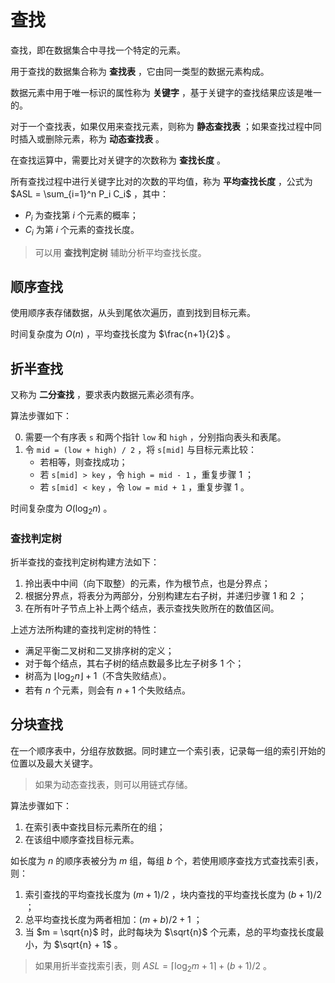 # 查找

查找，即在数据集合中寻找一个特定的元素。

用于查找的数据集合称为 **查找表** ，它由同一类型的数据元素构成。

数据元素中用于唯一标识的属性称为 **关键字** ，基于关键字的查找结果应该是唯一的。

对于一个查找表，如果仅用来查找元素，则称为 **静态查找表** ；如果查找过程中同时插入或删除元素，称为 **动态查找表** 。

在查找运算中，需要比对关键字的次数称为 **查找长度** 。

所有查找过程中进行关键字比对的次数的平均值，称为 **平均查找长度** ，公式为 $ASL = \sum_{i=1}^n P_i C_i$ ，其中：

-  $P_i$ 为查找第 $i$ 个元素的概率；
-  $C_i$ 为第 $i$ 个元素的查找长度。

> 可以用 **查找判定树** 辅助分析平均查找长度。

## 顺序查找

使用顺序表存储数据，从头到尾依次遍历，直到找到目标元素。

时间复杂度为 $O(n)$ ，平均查找长度为 $\frac{n+1}{2}$ 。

## 折半查找

又称为 **二分查找** ，要求表内数据元素必须有序。

算法步骤如下：

0. 需要一个有序表 `s` 和两个指针 `low` 和 `high` ，分别指向表头和表尾。
1. 令 `mid = (low + high) / 2` ，将 `s[mid]` 与目标元素比较：
    - 若相等，则查找成功；
    - 若 `s[mid] > key` ，令 `high = mid - 1` ，重复步骤 1 ；
    - 若 `s[mid] < key` ，令 `low = mid + 1` ，重复步骤 1 。

时间复杂度为 $O(\log_2 n)$ 。

### 查找判定树

折半查找的查找判定树构建方法如下：

1. 拎出表中中间（向下取整）的元素，作为根节点，也是分界点；
2. 根据分界点，将表分为两部分，分别构建左右子树，并递归步骤 1 和 2 ；
3. 在所有叶子节点上补上两个结点，表示查找失败所在的数值区间。

上述方法所构建的查找判定树的特性：

- 满足平衡二叉树和二叉排序树的定义；
- 对于每个结点，其右子树的结点数最多比左子树多 1 个；
- 树高为 $\lfloor \log_2 n \rfloor + 1$（不含失败结点）。
- 若有 $n$ 个元素，则会有 $n + 1$ 个失败结点。

## 分块查找

在一个顺序表中，分组存放数据。同时建立一个索引表，记录每一组的索引开始的位置以及最大关键字。

> 如果为动态查找表，则可以用链式存储。

算法步骤如下：

1. 在索引表中查找目标元素所在的组；
2. 在该组中顺序查找目标元素。

如长度为 $n$ 的顺序表被分为 $m$ 组，每组 $b$ 个，若使用顺序查找方式查找索引表，则：

1. 索引查找的平均查找长度为 $(m + 1) / 2$ ，块内查找的平均查找长度为 $(b + 1) / 2$ ；
2. 总平均查找长度为两者相加：$(m + b) / 2 + 1$ ；
3. 当 $m = \sqrt{n}$ 时，此时每块为 $\sqrt{n}$ 个元素，总的平均查找长度最小，为 $\sqrt{n} + 1$ 。

> 如果用折半查找索引表，则 $ASL = \lceil \log_2 {m + 1} \rceil + (b + 1) / 2$ 。
